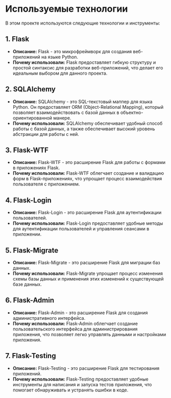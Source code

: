 # Используемые технологии

В этом проекте используются следующие технологии и инструменты:

## 1. Flask

- **Описание:** Flask - это микрофреймворк для создания веб-приложений на языке Python.
- **Почему использовали:** Flask предоставляет гибкую структуру и простой синтаксис для разработки веб-приложений, что делает его идеальным выбором для данного проекта.

## 2. SQLAlchemy

- **Описание:** SQLAlchemy - это SQL-текстовый маппер для языка Python. Он предоставляет ORM (Object-Relational Mapping), который позволяет взаимодействовать с базой данных в объектно-ориентированной манере.
- **Почему использовали:** SQLAlchemy обеспечивает удобный способ работы с базой данных, а также обеспечивает высокий уровень абстракции для работы с ней.

## 3. Flask-WTF

- **Описание:** Flask-WTF - это расширение Flask для работы с формами в приложениях Flask.
- **Почему использовали:** Flask-WTF облегчает создание и валидацию форм в Flask-приложениях, что упрощает процесс взаимодействия пользователя с приложением.

## 4. Flask-Login

- **Описание:** Flask-Login - это расширение Flask для аутентификации пользователей.
- **Почему использовали:** Flask-Login предоставляет удобные методы для аутентификации пользователей и управления сеансами в приложении.

## 5. Flask-Migrate

- **Описание:** Flask-Migrate - это расширение Flask для миграции баз данных.
- **Почему использовали:** Flask-Migrate упрощает процесс изменения схемы базы данных и применения этих изменений к существующей базе данных.

## 6. Flask-Admin

- **Описание:** Flask-Admin - это расширение Flask для создания административного интерфейса.
- **Почему использовали:** Flask-Admin облегчает создание пользовательского интерфейса для администрирования приложения, что позволяет легко управлять данными и настройками приложения.

## 7. Flask-Testing

- **Описание:** Flask-Testing - это расширение Flask для тестирования приложений.
- **Почему использовали:** Flask-Testing предоставляет удобные инструменты для написания и запуска тестов приложения, что помогает обнаруживать и устранять ошибки в коде.